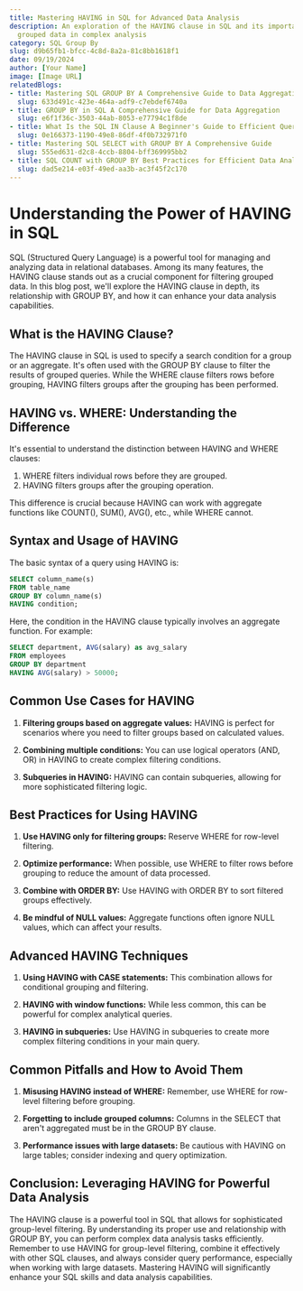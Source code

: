 ```yaml
---
title: Mastering HAVING in SQL for Advanced Data Analysis
description: An exploration of the HAVING clause in SQL and its importance for filtering
  grouped data in complex analysis
category: SQL Group By
slug: d9b65fb1-bfcc-4c8d-8a2a-81c8bb1618f1
date: 09/19/2024
author: [Your Name]
image: [Image URL]
relatedBlogs:
- title: Mastering SQL GROUP BY A Comprehensive Guide to Data Aggregation
  slug: 633d491c-423e-464a-adf9-c7ebdef6740a
- title: GROUP BY in SQL A Comprehensive Guide for Data Aggregation
  slug: e6f1f36c-3503-44ab-8053-e77794c1f8de
- title: What Is the SQL IN Clause A Beginner's Guide to Efficient Querying
  slug: 0e166373-1190-49e8-86df-4f0b732971f0
- title: Mastering SQL SELECT with GROUP BY A Comprehensive Guide
  slug: 555ed631-d2c8-4ccb-8804-bff369995bb2
- title: SQL COUNT with GROUP BY Best Practices for Efficient Data Analysis
  slug: dad5e214-e03f-49ed-aa3b-ac3f45f2c170
---
```


# Understanding the Power of HAVING in SQL

SQL (Structured Query Language) is a powerful tool for managing and analyzing data in relational databases. Among its many features, the HAVING clause stands out as a crucial component for filtering grouped data. In this blog post, we'll explore the HAVING clause in depth, its relationship with GROUP BY, and how it can enhance your data analysis capabilities.

## What is the HAVING Clause?

The HAVING clause in SQL is used to specify a search condition for a group or an aggregate. It's often used with the GROUP BY clause to filter the results of grouped queries. While the WHERE clause filters rows before grouping, HAVING filters groups after the grouping has been performed.

## HAVING vs. WHERE: Understanding the Difference

It's essential to understand the distinction between HAVING and WHERE clauses:

1. WHERE filters individual rows before they are grouped.
2. HAVING filters groups after the grouping operation.

This difference is crucial because HAVING can work with aggregate functions like COUNT(), SUM(), AVG(), etc., while WHERE cannot.

## Syntax and Usage of HAVING

The basic syntax of a query using HAVING is:

```sql
SELECT column_name(s)
FROM table_name
GROUP BY column_name(s)
HAVING condition;
```

Here, the condition in the HAVING clause typically involves an aggregate function. For example:

```sql
SELECT department, AVG(salary) as avg_salary
FROM employees
GROUP BY department
HAVING AVG(salary) > 50000;
```

## Common Use Cases for HAVING

1. **Filtering groups based on aggregate values:** HAVING is perfect for scenarios where you need to filter groups based on calculated values.

2. **Combining multiple conditions:** You can use logical operators (AND, OR) in HAVING to create complex filtering conditions.

3. **Subqueries in HAVING:** HAVING can contain subqueries, allowing for more sophisticated filtering logic.

## Best Practices for Using HAVING

1. **Use HAVING only for filtering groups:** Reserve WHERE for row-level filtering.

2. **Optimize performance:** When possible, use WHERE to filter rows before grouping to reduce the amount of data processed.

3. **Combine with ORDER BY:** Use HAVING with ORDER BY to sort filtered groups effectively.

4. **Be mindful of NULL values:** Aggregate functions often ignore NULL values, which can affect your results.

## Advanced HAVING Techniques

1. **Using HAVING with CASE statements:** This combination allows for conditional grouping and filtering.

2. **HAVING with window functions:** While less common, this can be powerful for complex analytical queries.

3. **HAVING in subqueries:** Use HAVING in subqueries to create more complex filtering conditions in your main query.

## Common Pitfalls and How to Avoid Them

1. **Misusing HAVING instead of WHERE:** Remember, use WHERE for row-level filtering before grouping.

2. **Forgetting to include grouped columns:** Columns in the SELECT that aren't aggregated must be in the GROUP BY clause.

3. **Performance issues with large datasets:** Be cautious with HAVING on large tables; consider indexing and query optimization.

## Conclusion: Leveraging HAVING for Powerful Data Analysis

The HAVING clause is a powerful tool in SQL that allows for sophisticated group-level filtering. By understanding its proper use and relationship with GROUP BY, you can perform complex data analysis tasks efficiently. Remember to use HAVING for group-level filtering, combine it effectively with other SQL clauses, and always consider query performance, especially when working with large datasets. Mastering HAVING will significantly enhance your SQL skills and data analysis capabilities.